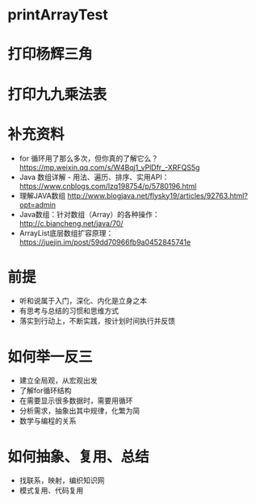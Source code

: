 # printArrayTest

# 打印杨辉三角

# 打印九九乘法表

# 补充资料
- for 循环用了那么多次，但你真的了解它么？
https://mp.weixin.qq.com/s/W4Bqj1_vPlDfr_-XRFQS5g
- Java 数组详解 - 用法、遍历、排序、实用API：
https://www.cnblogs.com/lzq198754/p/5780196.html
- 理解JAVA数组
http://www.blogjava.net/flysky19/articles/92763.html?opt=admin
- Java数组：针对数组（Array）的各种操作：
http://c.biancheng.net/java/70/
- ArrayList底层数组扩容原理：
https://juejin.im/post/59dd70966fb9a0452845741e

# 前提
- 听和说属于入门，深化、内化是立身之本
- 有思考与总结的习惯和思维方式
- 落实到行动上，不断实践，按计划时间执行并反馈

# 如何举一反三
- 建立全局观，从宏观出发
- 了解for循环结构
- 在需要显示很多数据时，需要用循环
- 分析需求，抽象出其中规律，化繁为简
- 数学与编程的关系

# 如何抽象、复用、总结
- 找联系，映射，编织知识网
- 模式复用、代码复用
